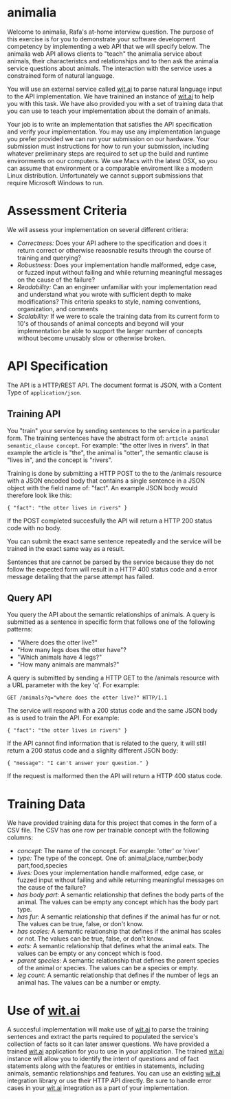 # animalia

Welcome to animalia, Rafa's at-home interview question. The purpose of this exercise is for you to demonstrate your software development competency by implementing a web API that we will specify below. The animalia web API allows clients to "teach" the animalia service about animals, their characteristcs and relationships and to then ask the animalia service questions about animals. The interaction with the service uses a constrained form of natural language. 

You will use an external service called [wit.ai](http://wit.ai/) to parse natural language input to the API implementation. We have trainined an instance of [wit.ai](http://wit.ai/) to help you with this task. We have also provided you with a set of training data that you can use to teach your implementation about the domain of animals. 

Your job is to write an implementation that satisfies the API specification and verify your implementation. You may use any implementation language you prefer provided we can run your submission on our hardware. Your submission must instructions for how to run your submission, including whatever preliminary steps are required to set up the build and runtime environments on our computers.  We use Macs with the latest OSX, so you can assume that environment or a comparable enviroment like a modern Linux distribution. Unfortunately we cannot support submissions that require Microsoft Windows to run.

# Assessment Criteria

We will assess your implementation on several different critiera:

 * _Correctness:_ Does your API adhere to the specification and does it return correct or otherwise reaosnable results through the course of training and querying?
 * _Robustness:_ Does your implementation handle malformed, edge case, or fuzzed input without failing and while returning meaningful messages on the cause of the failure?
 * _Readability:_ Can an engineer unfamiliar with your implementation read and understand what you wrote with sufficient depth to make modifications? This criteria speaks to style, naming conventions, organization, and comments
 * _Scalability:_ If we were to scale the training data from its current form to 10's of thousands of animal concepts and beyond will your implementation be able to support the larger number of concepts without become unusably slow or otherwise broken.

 # API Specification

 The API is a HTTP/REST API. The document format is JSON, with a Content Type of `application/json`. 

 ## Training API

 You "train" your service by sending sentences to the service in a particular form.  The training sentences have the abstract form of: `article animal semantic_clause concept`. For example: "the otter lives in rivers".  In that example the article is "the", the animal is "otter", the semantic clause is "lives in", and the concept is "rivers".  

 Training is done by submitting a HTTP POST to the to the /animals resource with a JSON encoded body that contains a single sentence in a JSON object with the field name of: "fact". An example JSON body would therefore look like this:

 `{
 "fact": "the otter lives in rivers"
}`    

If the POST completed succesfully the API will return a HTTP 200 status code with no body.

You can submit the exact same sentence repeatedly and the service will be trained in the exact same way as a result. 

Sentences that are cannot be parsed by the service because they do not follow the expected form will result in a HTTP 400 status code and a error message detailing that the parse attempt has failed.

## Query API

You query the API about the semantic relationships of animals. A query is submitted as a sentence in specific form that follows one of the following patterns:

 * "Where does the otter live?"
 * "How many legs does the otter have"?
 * "Which animals have 4 legs?"
 * "How many animals are mammals?"

 A query is submitted by sending a HTTP GET to the /animals resource with a URL parameter with the key 'q'. For example: 

 `
GET /animals?q="where does the otter live?" HTTP/1.1
`

The service will respond with a 200 status code and the same JSON body as is used to train the API. For example:

`{
 "fact": "the otter lives in rivers"
}`

If the API cannot find information that is related to the query, it will still return a 200 status code and a slighlty different JSON  body:

`{
 "message": "I can't answer your question."
}`

If the request is malformed then the API will return a HTTP 400 status code.

# Training Data

We have provided training data for this project that comes in the form of a CSV file. The CSV has one row per trainable concept with the following columns:

 * _concept:_ The name of the concept. For example: 'otter' or 'river'
 * _type:_ The type of the concept. One of: animal,place,number,body part,food,species
 * _lives:_ Does your implementation handle malformed, edge case, or fuzzed input without failing and while returning meaningful messages on the cause of the failure?
 * _has body part:_ A semantic relationship that defines the body parts of the animal. The values can be empty any concept which has the body part type.
 * _has fur:_ A semantic relationship that defines if the animal has fur or not. The values can be true, false, or don't know.
 * _has scales:_ A semantic relationship that defines if the animal has scales or not. The values can be true, false, or don't know.
 * _eats:_ A semantic relationship that defines what the animal eats. The values can be empty or any concept which is food.
 * _parent species:_ A semantic relationship that defines the parent species of the animal or species. The values can be a species or empty.
 * _leg count:_ A semantic relationship that defines if the number of legs an animal has. The values can be a number or empty.

# Use of [wit.ai](http://wit.ai/)

A succesful implementation will make use of [wit.ai](http://wit.ai/) to parse the training sentences and extract the parts required to populated the service's collection of facts so it can later answer questions. We have provided a trained [wit.ai](http://wit.ai/) application for you to use in your application.  The trained [wit.ai](http://wit.ai/) instance will allow you to identify the intent of questions and of fact statements along with the features or entities in statements, including animals, semantic relationships and features.  You can use an existing [wit.ai](http://wit.ai/) integration library or use their HTTP API directly. Be sure to handle error cases in your [wit.ai](http://wit.ai/) integration as a part of your implementation.



